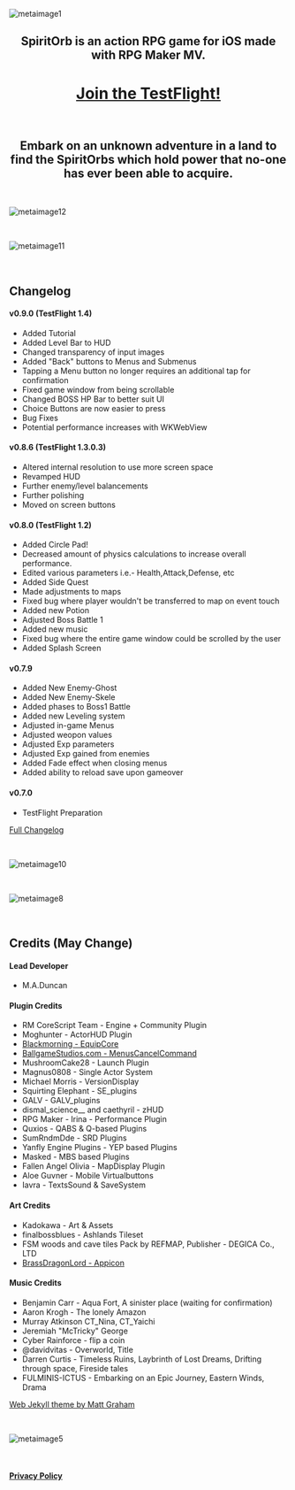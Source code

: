 ![metaimage1](/title.png)

<h2 style="text-align:center">SpiritOrb is an action RPG game for iOS made with RPG Maker MV.</h2>

<h1 style="text-align:center"><a href="https://testflight.apple.com/join/b25OmrY6">Join the TestFlight!</a></h1>

<br>

<h2 style="text-align:center">Embark on an unknown adventure in a land to find the SpiritOrbs which hold power that no-one has ever been able to acquire.</h2>

<br>

![metaimage12](/meta_launch.png)

<br>

![metaimage11](/pic1.jpg)

<br>

<h2>Changelog</h2>

<h4>v0.9.0 (TestFlight 1.4)</h4>
<ul>
<li>Added Tutorial</li>
<li>Added Level Bar to HUD</li>
<li>Changed transparency of input images</li>
<li>Added "Back" buttons to Menus and Submenus</li>
<li>Tapping a Menu button no longer requires an additional tap for confirmation</li>
<li>Fixed game window from being scrollable</li>
<li>Changed BOSS HP Bar to better suit UI</li>
<li>Choice Buttons are now easier to press</li>
<li>Bug Fixes</li>
<li>Potential performance increases with WKWebView</li>
</ul>

<h4>v0.8.6 (TestFlight 1.3.0.3)</h4>
<ul>
<li>Altered internal resolution to use more screen space</li>
<li>Revamped HUD</li>
<li>Further enemy/level balancements</li>
<li>Further polishing</li>
<li>Moved on screen buttons </li>
</ul>

<h4>v0.8.0 (TestFlight 1.2)</h4>
<ul>
<li>Added Circle Pad!</li>
<li>Decreased amount of physics calculations to increase overall performance.</li>
<li>Edited various parameters i.e.- Health,Attack,Defense, etc</li>
<li>Added Side Quest</li>
<li>Made adjustments to maps</li>
<li>Fixed bug where player wouldn't be transferred to map on event touch</li>
<li>Added new Potion</li>
<li>Adjusted Boss Battle 1</li>
<li>Added new music</li>
<li>Fixed bug where the entire game window could be scrolled by the user</li>
<li>Added Splash Screen</li>
</ul>

<h4>v0.7.9</h4>
<ul>
<li>Added New Enemy-Ghost</li>
<li>Added New Enemy-Skele</li>
<li>Added phases to Boss1 Battle</li>
<li>Added new Leveling system</li>
<li>Adjusted in-game Menus</li>
<li>Adjusted weopon values</li>
<li>Adjusted Exp parameters</li>
<li>Adjusted Exp gained from enemies</li>
<li>Added Fade effect when closing menus</li>
<li>Added ability to reload save upon gameover</li>
</ul>

<h4>v0.7.0</h4>
<ul>
<li>TestFlight Preparation</li>
</ul>

<a href="https://www.spiritorbgame.com/changelog">Full Changelog</a>

<br>

![metaimage10](/pic3.jpg)

<br>

![metaimage8](/pic4.jpg)


<br>

<h2>Credits (May Change)</h2>

<h4>Lead Developer</h4>
<ul>
<li>M.A.Duncan</li>
</ul>

<h4>Plugin Credits</h4>

<ul>
<li>RM CoreScript Team - Engine + Community Plugin</li>
<li>Moghunter - ActorHUD Plugin</li>
<li><a href="https://bmscripts.weebly.com/">Blackmorning - EquipCore</a></li>
<li><a href="https://ballgamestudios.com/">BallgameStudios.com - MenusCancelCommand</a></li>
<li>MushroomCake28 - Launch Plugin</li>
<li>Magnus0808 - Single Actor System</li>
<li>Michael Morris - VersionDisplay</li>
<li>Squirting Elephant - SE_plugins</li>
<li>GALV - GALV_plugins</li>
<li>dismal_science__ and caethyril - zHUD</li>
<li>RPG Maker - Irina - Performance Plugin</li>
<li>Quxios - QABS & Q-based Plugins</li>
<li>SumRndmDde - SRD Plugins</li>
<li>Yanfly Engine Plugins - YEP based Plugins</li>
<li>Masked - MBS based Plugins</li>
<li>Fallen Angel Olivia - MapDisplay Plugin</li>
<li>Aloe Guvner - Mobile Virtualbuttons</li>
<li>Iavra - TextsSound & SaveSystem</li>
</ul>
<h4>Art Credits</h4>
<ul>
<li>Kadokawa - Art & Assets</li>
<li>finalbossblues - Ashlands Tileset</li>
<li>FSM woods and cave tiles Pack by REFMAP, Publisher - DEGICA Co., LTD</li>
<li><a href="https://www.deviantart.com/brassdragonlord">BrassDragonLord - Appicon</a></li>
</ul>
<h4>Music Credits</h4>
<ul>
<li>Benjamin Carr - Aqua Fort, A sinister place (waiting for confirmation)</li>
<li>Aaron Krogh - The lonely Amazon</li>
<li>Murray Atkinson CT_Nina, CT_Yaichi</li>
<li>Jeremiah "McTricky" George</li>
<li>Cyber Rainforce - flip a coin</li>
<li>@davidvitas - Overworld, Title</li>
<li>Darren Curtis - Timeless Ruins, Laybrinth of Lost Dreams, Drifting through space, Fireside tales</li>
<li>FULMINIS-ICTUS - Embarking on an Epic Journey, Eastern Winds, Drama</li>
</ul>

<a href="https://github.com/mattgraham/midnight/blob/master/LICENCE">Web Jekyll theme by Matt Graham</a>

<br>

![metaimage5](/pic2.jpg)

<br>

<h4 style="text-align:left"><a href="https://www.spiritorbgame.com/privacypolicy">Privacy Policy</a></h4>



